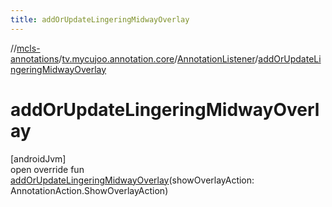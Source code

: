 ```yaml
---
title: addOrUpdateLingeringMidwayOverlay
---
```

//[mcls-annotations](../../../index.html)/[tv.mycujoo.annotation.core](../index.html)/[AnnotationListener](index.html)/[addOrUpdateLingeringMidwayOverlay](add-or-update-lingering-midway-overlay.html)



# addOrUpdateLingeringMidwayOverlay



[androidJvm]\
open override fun [addOrUpdateLingeringMidwayOverlay](add-or-update-lingering-midway-overlay.html)(showOverlayAction: AnnotationAction.ShowOverlayAction)





